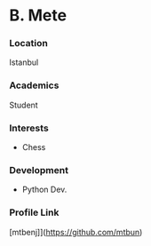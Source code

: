 # B. Mete

### Location

Istanbul

### Academics

Student

### Interests

- Chess

### Development

- Python Dev.



### Profile Link

[mtbenj]](https://github.com/mtbun)